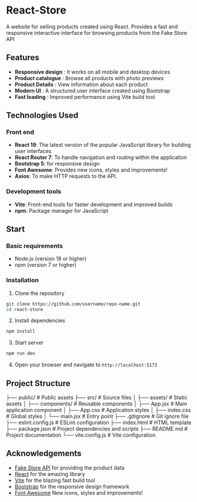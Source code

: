 # React-Store
A website for selling products created using React.
Provides a fast and responsive interactive interface for browsing products from the Fake Store API
## Features
- **Responsive design** : It works on all mobile and desktop devices
- **Product catalogue** : Browse all products with photo previews
- **Product Details** : View information about each product
- **Modern UI** : A structured user interface created using Bootstrap
- **Fast loading** : Improved performance using Vite build tool
## Technologies Used
### Front end
- **React 19**: The latest version of the popular JavaScript library for building user interfaces
- **React Router 7**: To handle navigation and routing within the application
- **Bootstrap 5**: for responsive design 
- **Font Awesome**: Provides new icons, styles and improvements!
- **Axios**: To make HTTP requests to the API.
### Development tools
- **Vite**: Front-end tools for faster development and improved builds
- **npm**: Package manager for JavaScript
## Start

### Basic requirements
- Node.js (version 18 or higher)
- npm (version 7 or higher)
### Installation

1. Clone the repository
```bash
git clone https://github.com/username/repo-name.git
cd react-store
```

2. Install dependencies
```bash
npm install
```

3. Start server
```bash
npm run dev
```

4. Open your browser and navigate to `http://localhost:5173`

## Project Structure
├── public/              # Public assets
├── src/                 # Source files
│   ├── assets/          # Static assets
│   ├── components/      # Reusable components
│   ├── App.jsx          # Main application component
│   ├── App.css          # Application styles
│   ├── index.css        # Global styles
│   └── main.jsx         # Entry point
├── .gitignore           # Git ignore file
├── eslint.config.js     # ESLint configuration
├── index.html           # HTML template
├── package.json         # Project dependencies and scripts
├── README.md            # Project documentation
└── vite.config.js       # Vite configuration

## Acknowledgements
- [Fake Store API](https://fakestoreapi.com/) for providing the product data
- [React](https://reactjs.org/) for the amazing library
- [Vite](https://vitejs.dev/) for the blazing fast build tool
- [Bootstrap](https://getbootstrap.com/) for the responsive design framework
- [Font Awesome](https://fontawesome.com/) New icons, styles and improvements!
